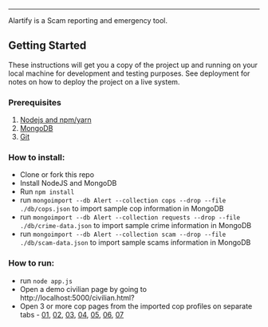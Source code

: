 ----------


Alartify is a Scam reporting and emergency tool.

## Getting Started

These instructions will get you a copy of the project up and running on your local machine for development and testing purposes. See deployment for notes on how to deploy the project on a live system.

### Prerequisites

 1. [Nodejs and npm/yarn](https://nodejs.org)
 2. [MongoDB](https://www.mongodb.com/)
 3. [Git](https://git-scm.com)


### How to install:

* Clone or fork this repo
* Install NodeJS and MongoDB
* Run `npm install` 
* run `mongoimport --db Alert --collection cops --drop --file ./db/cops.json` to import sample cop information in MongoDB
* run `mongoimport --db Alert --collection requests --drop --file ./db/crime-data.json` to import sample crime information in MongoDB
* run `mongoimport --db Alert --collection scam --drop --file ./db/scam-data.json` to import sample scams information in MongoDB

### How to run:

* run `node app.js` 
* Open a demo civilian page by going to http://localhost:5000/civilian.html?
* Open 3 or more cop pages from the imported cop profiles on separate tabs - [01](http://localhost:5000/cop.html), [02](http://localhost:5000/cop.html), [03](http://localhost:5000/cop.html), [04](http://localhost:5000/cop.html), [05](http://localhost:5000/cop.html), [06](http://localhost:5000/cop.html), [07](http://localhost:5000/cop.html)

